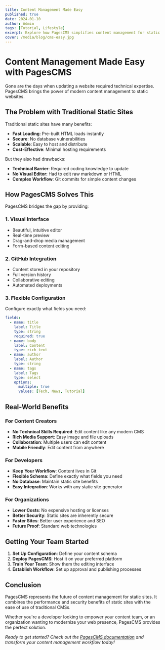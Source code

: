 ```yaml
---
title: Content Management Made Easy
published: true
date: 2024-01-10
author: Admin
tags: [Tutorial, Lifestyle]
excerpt: Explore how PagesCMS simplifies content management for static sites, making it easy for non-technical users to update content.
cover: /media/blog/cms-easy.jpg
---
```


# Content Management Made Easy with PagesCMS

Gone are the days when updating a website required technical expertise. PagesCMS brings the power of modern content management to static websites.

## The Problem with Traditional Static Sites

Traditional static sites have many benefits:

- **Fast Loading**: Pre-built HTML loads instantly
- **Secure**: No database vulnerabilities
- **Scalable**: Easy to host and distribute
- **Cost-Effective**: Minimal hosting requirements

But they also had drawbacks:

- **Technical Barrier**: Required coding knowledge to update
- **No Visual Editor**: Had to edit raw markdown or HTML
- **Complex Workflow**: Git commits for simple content changes

## How PagesCMS Solves This

PagesCMS bridges the gap by providing:

### 1. Visual Interface

- Beautiful, intuitive editor
- Real-time preview
- Drag-and-drop media management
- Form-based content editing

### 2. GitHub Integration

- Content stored in your repository
- Full version history
- Collaborative editing
- Automated deployments

### 3. Flexible Configuration

Configure exactly what fields you need:

```yaml
fields:
  - name: title
    label: Title
    type: string
    required: true
  - name: body
    label: Content
    type: rich-text
  - name: author
    label: Author
    type: string
  - name: tags
    label: Tags
    type: select
    options:
      multiple: true
      values: [Tech, News, Tutorial]
```

## Real-World Benefits

### For Content Creators

- **No Technical Skills Required**: Edit content like any modern CMS
- **Rich Media Support**: Easy image and file uploads
- **Collaboration**: Multiple users can edit content
- **Mobile Friendly**: Edit content from anywhere

### For Developers

- **Keep Your Workflow**: Content lives in Git
- **Flexible Schema**: Define exactly what fields you need
- **No Database**: Maintain static site benefits
- **Easy Integration**: Works with any static site generator

### For Organizations

- **Lower Costs**: No expensive hosting or licenses
- **Better Security**: Static sites are inherently secure
- **Faster Sites**: Better user experience and SEO
- **Future Proof**: Standard web technologies

## Getting Your Team Started

1. **Set Up Configuration**: Define your content schema
2. **Deploy PagesCMS**: Host it on your preferred platform
3. **Train Your Team**: Show them the editing interface
4. **Establish Workflow**: Set up approval and publishing processes

## Conclusion

PagesCMS represents the future of content management for static sites. It combines the performance and security benefits of static sites with the ease of use of traditional CMSs.

Whether you're a developer looking to empower your content team, or an organization wanting to modernize your web presence, PagesCMS provides the perfect solution.

*Ready to get started? Check out the [PagesCMS documentation](https://pagescms.org) and transform your content management workflow today!*
